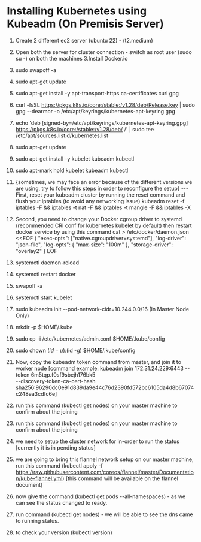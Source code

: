 # Installing Kubernetes using Kubeadm (On Premisis Server)

1. Create 2 different ec2 server (ubuntu 22) - (t2.medium)
2. Open both the server for cluster connection - switch as root user (sudo su -) on both the machines
3.Install Docker.io
4. sudo swapoff -a
5. sudo apt-get update
6. sudo apt-get install -y apt-transport-https ca-certificates curl gpg
7. curl -fsSL https://pkgs.k8s.io/core:/stable:/v1.28/deb/Release.key | sudo gpg --dearmor -o /etc/apt/keyrings/kubernetes-apt-keyring.gpg
8. echo 'deb [signed-by=/etc/apt/keyrings/kubernetes-apt-keyring.gpg] https://pkgs.k8s.io/core:/stable:/v1.28/deb/ /' | sudo tee /etc/apt/sources.list.d/kubernetes.list
9. sudo apt-get update
10. sudo apt-get install -y kubelet kubeadm kubectl
11. sudo apt-mark hold kubelet kubeadm kubectl
12. {sometimes, we may face an error because of the different versions we are using, try to follow this steps in order to reconfigure the setup}
--- First, reset your kubeadm cluster by running the reset command and flush your iptables (to avoid any networking issue) kubeadm reset -f 
iptables -F && iptables -t nat -F && iptables -t mangle -F && iptables -X

13. Second, you need to change your Docker cgroup driver to systemd (recommended CRI conf for kubernetes kubelet by default) then restart docker service by using this command
cat > /etc/docker/daemon.json <<EOF
{
  "exec-opts": ["native.cgroupdriver=systemd"],
  "log-driver": "json-file",
  "log-opts": {
    "max-size": "100m"
  },
  "storage-driver": "overlay2"
}
EOF
14. systemctl daemon-reload
15. systemctl restart docker
16. swapoff -a
17. systemctl start kubelet
18. sudo kubeadm init --pod-network-cidr=10.244.0.0/16 (In Master Node Only)
19. mkdir -p $HOME/.kube
20. sudo cp -i /etc/kubernetes/admin.conf $HOME/.kube/config
21. sudo chown $(id -u):$(id -g) $HOME/.kube/config
22. Now, copy the kubeadm token command from master, and join it to worker node
[command example: kubeadm join 172.31.24.229:6443 --token 6m5tqp.f0sf9sbejh176bk5 \
        --discovery-token-ca-cert-hash sha256:96290dc0e91d839da9e44c76d2390fd572bc6105da4d8b67074c248ea3cdfc6e]
23. run this command (kubectl get nodes) on your master machine to confirm about the joining
24. run this command (kubectl get nodes) on your master machine to confirm about the joining
25. we need to setup the cluster network for in-order to run the status [currently it is in pending status]
26. we are going to bring this flannel network setup on our master machine, run this command (kubectl apply -f https://raw.githubusercontent.com/coreos/flannel/master/Documentation/kube-flannel.yml) [this command will be available on the flannel document]
27. now give the command (kubectl get pods --all-namespaces) - as we can see the status changed to ready.
28. run command (kubectl get nodes) - we will be able to see the dns came to running status.
29. to check your version (kubectl version)
    




